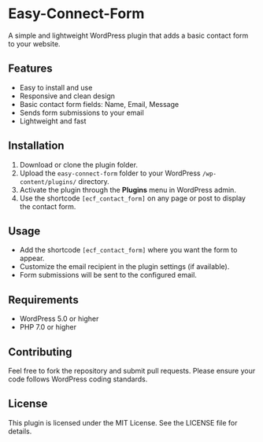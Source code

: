 # Easy-Connect-Form

A simple and lightweight WordPress plugin that adds a basic contact form to your website.

## Features

- Easy to install and use  
- Responsive and clean design  
- Basic contact form fields: Name, Email, Message  
- Sends form submissions to your email  
- Lightweight and fast  

## Installation

1. Download or clone the plugin folder.  
2. Upload the `easy-connect-form` folder to your WordPress `/wp-content/plugins/` directory.  
3. Activate the plugin through the **Plugins** menu in WordPress admin.  
4. Use the shortcode `[ecf_contact_form]` on any page or post to display the contact form.

## Usage

- Add the shortcode `[ecf_contact_form]` where you want the form to appear.  
- Customize the email recipient in the plugin settings (if available).  
- Form submissions will be sent to the configured email.

## Requirements

- WordPress 5.0 or higher  
- PHP 7.0 or higher  

## Contributing

Feel free to fork the repository and submit pull requests. Please ensure your code follows WordPress coding standards.

## License

This plugin is licensed under the MIT License. See the LICENSE file for details.
